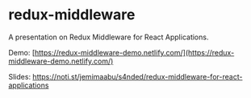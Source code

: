 # redux-middleware

A presentation on Redux Middleware for React Applications.

Demo: [https://redux-middleware-demo.netlify.com/](https://redux-middleware-demo.netlify.com/)

Slides: https://noti.st/jemimaabu/s4nded/redux-middleware-for-react-applications
